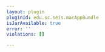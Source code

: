 ```yaml
---
layout: plugin
pluginId: edu.sc.seis.macAppBundle
isJarAvailable: true
error: ''
violations: []

---
```

